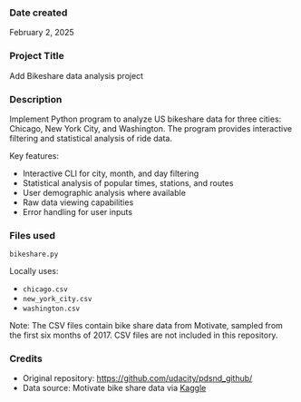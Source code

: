 ### Date created
February 2, 2025

### Project Title
Add Bikeshare data analysis project

### Description
Implement Python program to analyze US bikeshare data for three cities:
Chicago, New York City, and Washington. The program provides 
interactive filtering and statistical analysis of ride data.

Key features:
 - Interactive CLI for city, month, and day filtering
 - Statistical analysis of popular times, stations, and routes
 - User demographic analysis where available
 - Raw data viewing capabilities
 - Error handling for user inputs
 
### Files used
`bikeshare.py` 

Locally uses:
- `chicago.csv`
- `new_york_city.csv`
- `washington.csv`

Note: The CSV files contain bike share data from Motivate, sampled from the first six months of 2017. CSV files are not included in this repository.

### Credits
- Original repository: https://github.com/udacity/pdsnd_github/
- Data source: Motivate bike share data via [Kaggle](https://www.kaggle.com/code/scss17/motivate-bike-share-data)